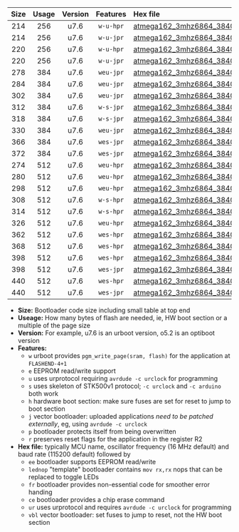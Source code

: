 |Size|Usage|Version|Features|Hex file|
|:-:|:-:|:-:|:-:|:--|
|214|256|u7.6|`w-u-hpr`|[atmega162_3mhz6864_38400bps_ur.hex](https://raw.githubusercontent.com/stefanrueger/urboot/main//atmega162_3mhz6864_38400bps_ur.hex)|
|214|256|u7.6|`w-u-jpr`|[atmega162_3mhz6864_38400bps_ur_vbl.hex](https://raw.githubusercontent.com/stefanrueger/urboot/main//atmega162_3mhz6864_38400bps_ur_vbl.hex)|
|220|256|u7.6|`w-u-hpr`|[atmega162_3mhz6864_38400bps_lednop_ur.hex](https://raw.githubusercontent.com/stefanrueger/urboot/main//atmega162_3mhz6864_38400bps_lednop_ur.hex)|
|220|256|u7.6|`w-u-jpr`|[atmega162_3mhz6864_38400bps_lednop_ur_vbl.hex](https://raw.githubusercontent.com/stefanrueger/urboot/main//atmega162_3mhz6864_38400bps_lednop_ur_vbl.hex)|
|278|384|u7.6|`weu-jpr`|[atmega162_3mhz6864_38400bps_ee_ur_vbl.hex](https://raw.githubusercontent.com/stefanrueger/urboot/main//atmega162_3mhz6864_38400bps_ee_ur_vbl.hex)|
|284|384|u7.6|`weu-jpr`|[atmega162_3mhz6864_38400bps_ee_lednop_ur_vbl.hex](https://raw.githubusercontent.com/stefanrueger/urboot/main//atmega162_3mhz6864_38400bps_ee_lednop_ur_vbl.hex)|
|302|384|u7.6|`weu-jpr`|[atmega162_3mhz6864_38400bps_ee_lednop_fr_ur_vbl.hex](https://raw.githubusercontent.com/stefanrueger/urboot/main//atmega162_3mhz6864_38400bps_ee_lednop_fr_ur_vbl.hex)|
|312|384|u7.6|`w-s-jpr`|[atmega162_3mhz6864_38400bps_vbl.hex](https://raw.githubusercontent.com/stefanrueger/urboot/main//atmega162_3mhz6864_38400bps_vbl.hex)|
|318|384|u7.6|`w-s-jpr`|[atmega162_3mhz6864_38400bps_lednop_vbl.hex](https://raw.githubusercontent.com/stefanrueger/urboot/main//atmega162_3mhz6864_38400bps_lednop_vbl.hex)|
|330|384|u7.6|`weu-jpr`|[atmega162_3mhz6864_38400bps_ee_lednop_fr_ce_ur_vbl.hex](https://raw.githubusercontent.com/stefanrueger/urboot/main//atmega162_3mhz6864_38400bps_ee_lednop_fr_ce_ur_vbl.hex)|
|366|384|u7.6|`wes-jpr`|[atmega162_3mhz6864_38400bps_ee_vbl.hex](https://raw.githubusercontent.com/stefanrueger/urboot/main//atmega162_3mhz6864_38400bps_ee_vbl.hex)|
|372|384|u7.6|`wes-jpr`|[atmega162_3mhz6864_38400bps_ee_lednop_vbl.hex](https://raw.githubusercontent.com/stefanrueger/urboot/main//atmega162_3mhz6864_38400bps_ee_lednop_vbl.hex)|
|274|512|u7.6|`weu-hpr`|[atmega162_3mhz6864_38400bps_ee_ur.hex](https://raw.githubusercontent.com/stefanrueger/urboot/main//atmega162_3mhz6864_38400bps_ee_ur.hex)|
|280|512|u7.6|`weu-hpr`|[atmega162_3mhz6864_38400bps_ee_lednop_ur.hex](https://raw.githubusercontent.com/stefanrueger/urboot/main//atmega162_3mhz6864_38400bps_ee_lednop_ur.hex)|
|298|512|u7.6|`weu-hpr`|[atmega162_3mhz6864_38400bps_ee_lednop_fr_ur.hex](https://raw.githubusercontent.com/stefanrueger/urboot/main//atmega162_3mhz6864_38400bps_ee_lednop_fr_ur.hex)|
|308|512|u7.6|`w-s-hpr`|[atmega162_3mhz6864_38400bps.hex](https://raw.githubusercontent.com/stefanrueger/urboot/main//atmega162_3mhz6864_38400bps.hex)|
|314|512|u7.6|`w-s-hpr`|[atmega162_3mhz6864_38400bps_lednop.hex](https://raw.githubusercontent.com/stefanrueger/urboot/main//atmega162_3mhz6864_38400bps_lednop.hex)|
|326|512|u7.6|`weu-hpr`|[atmega162_3mhz6864_38400bps_ee_lednop_fr_ce_ur.hex](https://raw.githubusercontent.com/stefanrueger/urboot/main//atmega162_3mhz6864_38400bps_ee_lednop_fr_ce_ur.hex)|
|362|512|u7.6|`wes-hpr`|[atmega162_3mhz6864_38400bps_ee.hex](https://raw.githubusercontent.com/stefanrueger/urboot/main//atmega162_3mhz6864_38400bps_ee.hex)|
|368|512|u7.6|`wes-hpr`|[atmega162_3mhz6864_38400bps_ee_lednop.hex](https://raw.githubusercontent.com/stefanrueger/urboot/main//atmega162_3mhz6864_38400bps_ee_lednop.hex)|
|398|512|u7.6|`wes-hpr`|[atmega162_3mhz6864_38400bps_ee_lednop_fr.hex](https://raw.githubusercontent.com/stefanrueger/urboot/main//atmega162_3mhz6864_38400bps_ee_lednop_fr.hex)|
|398|512|u7.6|`wes-jpr`|[atmega162_3mhz6864_38400bps_ee_lednop_fr_vbl.hex](https://raw.githubusercontent.com/stefanrueger/urboot/main//atmega162_3mhz6864_38400bps_ee_lednop_fr_vbl.hex)|
|440|512|u7.6|`wes-hpr`|[atmega162_3mhz6864_38400bps_ee_lednop_fr_ce.hex](https://raw.githubusercontent.com/stefanrueger/urboot/main//atmega162_3mhz6864_38400bps_ee_lednop_fr_ce.hex)|
|440|512|u7.6|`wes-jpr`|[atmega162_3mhz6864_38400bps_ee_lednop_fr_ce_vbl.hex](https://raw.githubusercontent.com/stefanrueger/urboot/main//atmega162_3mhz6864_38400bps_ee_lednop_fr_ce_vbl.hex)|

- **Size:** Bootloader code size including small table at top end
- **Useage:** How many bytes of flash are needed, ie, HW boot section or a multiple of the page size
- **Version:** For example, u7.6 is an urboot version, o5.2 is an optiboot version
- **Features:**
  + `w` urboot provides `pgm_write_page(sram, flash)` for the application at `FLASHEND-4+1`
  + `e` EEPROM read/write support
  + `u` uses urprotocol requiring `avrdude -c urclock` for programming
  + `s` uses skeleton of STK500v1 protocol; `-c urclock` and `-c arduino` both work
  + `h` hardware boot section: make sure fuses are set for reset to jump to boot section
  + `j` vector bootloader: uploaded applications *need to be patched externally*, eg, using `avrdude -c urclock`
  + `p` bootloader protects itself from being overwritten
  + `r` preserves reset flags for the application in the register R2
- **Hex file:** typically MCU name, oscillator frequency (16 MHz default) and baud rate (115200 default) followed by
  + `ee` bootloader supports EEPROM read/write
  + `lednop` "template" bootloader contains `mov rx,rx` nops that can be replaced to toggle LEDs
  + `fr` bootloader provides non-essential code for smoother error handing
  + `ce` bootloader provides a chip erase command
  + `ur` uses urprotocol and requires `avrdude -c urclock` for programming
  + `vbl` vector bootloader: set fuses to jump to reset, not the HW boot section
